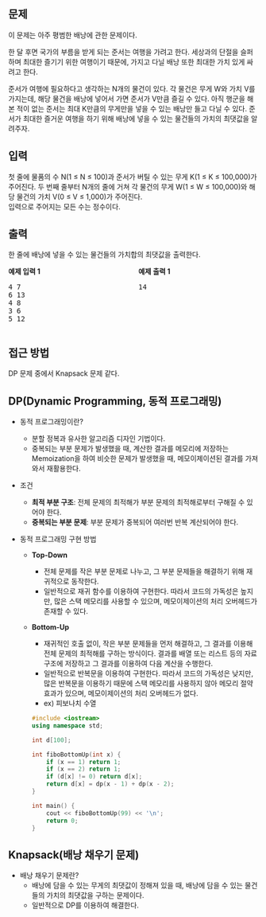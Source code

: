 ## 문제

이 문제는 아주 평범한 배낭에 관한 문제이다.

한 달 후면 국가의 부름을 받게 되는 준서는 여행을 가려고 한다. 세상과의 단절을 슬퍼하며 최대한 즐기기 위한 여행이기 때문에, 가지고 다닐 배낭 또한 최대한 가치 있게 싸려고 한다.

준서가 여행에 필요하다고 생각하는 N개의 물건이 있다. 각 물건은 무게 W와 가치 V를 가지는데, 해당 물건을 배낭에 넣어서 가면 준서가 V만큼 즐길 수 있다. 아직 행군을 해본 적이 없는 준서는 최대 K만큼의 무게만을 넣을 수 있는 배낭만 들고 다닐 수 있다. 준서가 최대한 즐거운 여행을 하기 위해 배낭에 넣을 수 있는 물건들의 가치의 최댓값을 알려주자.

## 입력

첫 줄에 물품의 수 N(1 ≤ N ≤ 100)과 준서가 버틸 수 있는 무게 K(1 ≤ K ≤ 100,000)가 주어진다. 두 번째 줄부터 N개의 줄에 거쳐 각 물건의 무게 W(1 ≤ W ≤ 100,000)와 해당 물건의 가치 V(0 ≤ V ≤ 1,000)가 주어진다. <br>
입력으로 주어지는 모든 수는 정수이다.

## 출력

한 줄에 배낭에 넣을 수 있는 물건들의 가치합의 최댓값을 출력한다.

<div style="display: flex; justify-content: space-between;">

<div style="width: 48%;">
<b>예제 입력 1</b>
<pre>
4 7
6 13
4 8
3 6
5 12
</pre>
</div>

<div style="width: 48%;">
<b>예제 출력 1</b>
<pre>
14
</pre>
</div>

</div>

## 접근 방법

DP 문제 중에서 Knapsack 문제 같다.

## DP(Dynamic Programming, 동적 프로그래밍)

- 동적 프로그래밍이란?
  - 분할 정복과 유사한 알고리즘 디자인 기법이다.
  - 중복되는 부분 문제가 발생했을 때, 계산한 결과를 메모리에 저장하는 Memoization을 하여 비슷한 문제가 발생했을 때, 메모이제이션된 결과를 가져와서 재활용한다.
- 조건
  - **최적 부분 구조**: 전체 문제의 최적해가 부분 문제의 최적해로부터 구해질 수 있어야 한다.
  - **중복되는 부분 문제**: 부분 문제가 중복되어 여러번 반복 계산되어야 한다.
- 동적 프로그래밍 구현 방법

  - **Top-Down**
    - 전체 문제를 작은 부분 문제로 나누고, 그 부분 문제들을 해결하기 위해 재귀적으로 동작한다.
    - 일반적으로 재귀 함수를 이용하여 구현한다. 따라서 코드의 가독성은 높지만, 많은 스택 메모리를 사용할 수 있으며, 메모이제이션의 처리 오버헤드가 존재할 수 있다.
  - **Bottom-Up**

    - 재귀적인 호출 없이, 작은 부분 문제들을 먼저 해결하고, 그 결과를 이용해 전체 문제의 최적해를 구하는 방식이다. 결과를 배열 또는 리스트 등의 자료구조에 저장하고 그 결과를 이용하여 다음 계산을 수행한다.
    - 일반적으로 반복문을 이용하여 구현한다. 따라서 코드의 가독성은 낮지만, 많은 반복문을 이용하기 때문에 스택 메모리를 사용하지 않아 메모리 절약 효과가 있으며, 메모이제이션의 처리 오버헤드가 없다.
    - ex) 피보나치 수열

    ```cpp
    #include <iostream>
    using namespace std;

    int d[100];

    int fiboBottomUp(int x) {
        if (x == 1) return 1;
        if (x == 2) return 1;
        if (d[x] != 0) return d[x];
        return d[x] = dp(x - 1) + dp(x - 2);
    }

    int main() {
        cout << fiboBottomUp(99) << '\n';
        return 0;
    }
    ```

## Knapsack(배낭 채우기 문제)

- 배낭 채우기 문제란?
  - 배낭에 담을 수 있는 무게의 최댓값이 정해져 있을 때, 배낭에 담을 수 있는 물건들의 가치의 최댓값을 구하는 문제이다.
  - 일반적으로 DP를 이용하여 해결한다.
